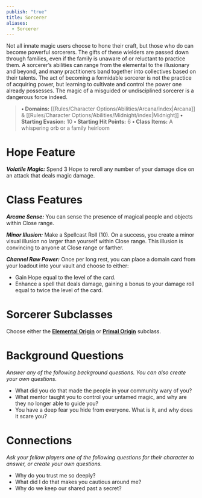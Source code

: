 ```yaml
---
publish: "true"
title: Sorcerer
aliases:
  - Sorcerer
---
```

Not all innate magic users choose to hone their craft, but those who do can become powerful sorcerers. The gifts of these wielders are passed down through families, even if the family is unaware of or reluctant to practice them. A sorcerer’s abilities can range from the elemental to the illusionary and beyond, and many practitioners band together into collectives based on their talents. The act of becoming a formidable sorcerer is not the practice of acquiring power, but learning to cultivate and control the power one already possesses. The magic of a misguided or undisciplined sorcerer is a dangerous force indeed.

> **• Domains:** [[Rules/Character Options/Abilities/Arcana/index|Arcana]] & [[Rules/Character Options/Abilities/Midnight/index|Midnight]]
> **• Starting Evasion:** 10
> **• Starting Hit Points:** 6
> **• Class Items:** A whispering orb or a family heirloom

# Hope Feature

***Volatile Magic:*** Spend 3 Hope to reroll any number of your damage dice on an attack that deals magic damage.

# Class Features

***Arcane Sense:*** You can sense the presence of magical people and objects within Close range.

***Minor Illusion:*** Make a Spellcast Roll (10). On a success, you create a minor visual illusion no larger than yourself within Close range. This illusion is convincing to anyone at Close range or farther.

***Channel Raw Power:*** Once per long rest, you can place a domain card from your loadout into your vault and choose to either:

- Gain Hope equal to the level of the card.
- Enhance a spell that deals damage, gaining a bonus to your damage roll equal to twice the level of the card.

# Sorcerer Subclasses

Choose either the **[Elemental Origin](Elemental%20Origin.md)** or **[Primal Origin](Primal%20Origin.md)** subclass.

# Background Questions

*Answer any of the following background questions. You can also create your own questions.*

- What did you do that made the people in your community wary of you?
- What mentor taught you to control your untamed magic, and why are they no longer able to guide you?
- You have a deep fear you hide from everyone. What is it, and why does it scare you?

# Connections

*Ask your fellow players one of the following questions for their character to answer, or create your own questions.*

- Why do you trust me so deeply?
- What did I do that makes you cautious around me?
- Why do we keep our shared past a secret?
